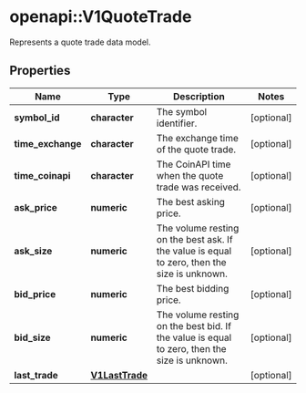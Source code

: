 # openapi::V1QuoteTrade

Represents a quote trade data model.

## Properties
Name | Type | Description | Notes
------------ | ------------- | ------------- | -------------
**symbol_id** | **character** | The symbol identifier. | [optional] 
**time_exchange** | **character** | The exchange time of the quote trade. | [optional] 
**time_coinapi** | **character** | The CoinAPI time when the quote trade was received. | [optional] 
**ask_price** | **numeric** | The best asking price. | [optional] 
**ask_size** | **numeric** | The volume resting on the best ask. If the value is equal to zero, then the size is unknown. | [optional] 
**bid_price** | **numeric** | The best bidding price. | [optional] 
**bid_size** | **numeric** | The volume resting on the best bid. If the value is equal to zero, then the size is unknown. | [optional] 
**last_trade** | [**V1LastTrade**](v1.LastTrade.md) |  | [optional] 


